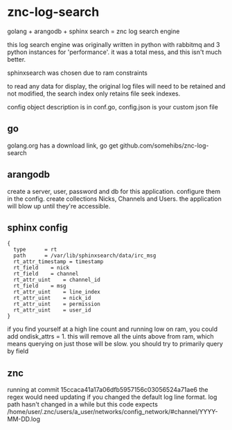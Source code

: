 # znc-log-search
golang + arangodb + sphinx search = znc log search engine

this log search engine was originally written in python with rabbitmq and 3 python instances for 'performance'.
it was a total mess, and this isn't much better.

sphinxsearch was chosen due to ram constraints

to read any data for display, the original log files will need to be retained and not modified, the search index only retains file seek indexes.

config object description is in conf.go, config.json is your custom json file

## go
golang.org has a download link, go get github.com/somehibs/znc-log-search

## arangodb
create a server, user, password and db for this application. configure them in the config. create collections Nicks, Channels and Users. the application will blow up until they're accessible.

## sphinx config
```index irc_msg
{
  type      = rt
  path      = /var/lib/sphinxsearch/data/irc_msg
  rt_attr_timestamp = timestamp
  rt_field    = nick
  rt_field    = channel
  rt_attr_uint    = channel_id
  rt_field    = msg
  rt_attr_uint    = line_index
  rt_attr_uint    = nick_id
  rt_attr_uint    = permission
  rt_attr_uint    = user_id
}
```

if you find yourself at a high line count and running low on ram, you could add ondisk_attrs = 1. this will remove all the uints above from ram, which means querying on just those will be slow. you should try to primarily query by field

## znc
running at commit 15ccaca41a17a06dfb5957156c03056524a71ae6
the regex would need updating if you changed the default log line format.
log path hasn't changed in a while but this code expects /home/user/.znc/users/a_user/networks/config_network/#channel/YYYY-MM-DD.log
